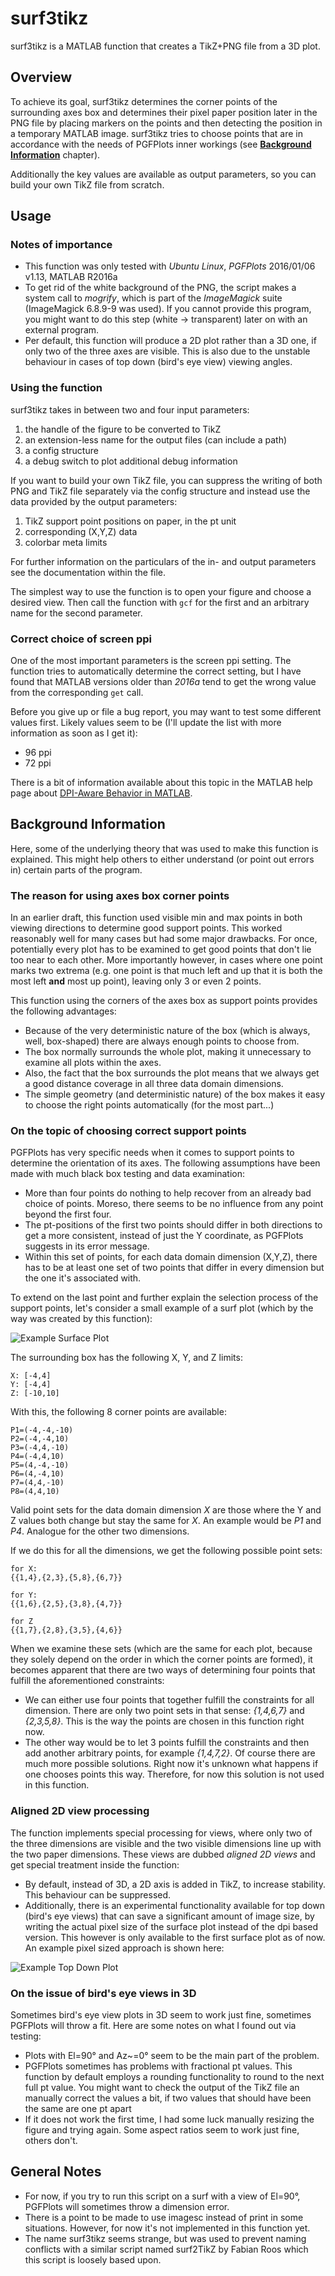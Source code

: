 # surf3tikz

surf3tikz is a MATLAB function that creates a TikZ+PNG file from a 3D plot.


## Overview

To achieve its goal, surf3tikz determines the corner points of the surrounding axes box and
determines their pixel paper position later in the PNG file by placing markers on the points and
then detecting the position in a temporary MATLAB image. surf3tikz tries to choose points that are
in accordance with the needs of PGFPlots inner workings (see **[Background
Information](#background-information)** chapter).

Additionally the key values are available as output parameters, so you can build your own TikZ file
from scratch.


## Usage

### Notes of importance

* This function was only tested with _Ubuntu Linux_, _PGFPlots_ 2016/01/06 v1.13, MATLAB R2016a
* To get rid of the white background of the PNG, the script makes a system call to _mogrify_, which is part
  of the _ImageMagick_ suite (ImageMagick 6.8.9-9 was used). If you cannot provide this program, you
  might want to do this step (white -> transparent) later on with an external program.
* Per default, this function will produce a 2D plot rather than a 3D one, if only two of the three axes
  are visible. This is also due to the unstable behaviour in cases of top down (bird's eye view)
  viewing angles.

### Using the function

surf3tikz takes in between two and four input parameters:

1. the handle of the figure to be converted to TikZ
2. an extension-less name for the output files (can include a path)
3. a config structure
4. a debug switch to plot additional debug information

If you want to build your own TikZ file, you can suppress the writing of both PNG and TikZ file
separately via the config structure and instead use the data provided by the output parameters:

1. TikZ support point positions on paper, in the pt unit
2. corresponding (X,Y,Z) data 
3. colorbar meta limits

For further information on the particulars of the in- and output parameters see the documentation
within the file.

The simplest way to use the function is to open your figure and choose a desired view. Then call the
function with `gcf` for the first and an arbitrary name for the second parameter.

### Correct choice of screen ppi

One of the most important parameters is the screen ppi setting. The function tries to automatically
determine the correct setting, but I have found that MATLAB versions older than _2016a_ tend to get
the wrong value from the corresponding `get` call.

Before you give up or file a bug report, you may want to test some different values first. Likely
values seem to be (I'll update the list with more information as soon as I get it):

* 96 ppi
* 72 ppi

There is a bit of information available about this topic in the MATLAB help page about
[DPI-Aware Behavior in MATLAB](http://de.mathworks.com/help/matlab/creating_guis/dpi-aware-behavior-in-matlab.html).


## Background Information

Here, some of the underlying theory that was used to make this function is explained. This might
help others to either understand (or point out errors in) certain parts of the program.

### The reason for using axes box corner points

In an earlier draft, this function used visible min and max points in both viewing directions to
determine good support points. This worked reasonably well for many cases but had some major
drawbacks. For once, potentially every plot has to be examined to get good points that don't lie
too near to each other. More importantly however, in cases where one point marks two extrema
(e.g. one point is that much left and up that it is both the most left **and** most up point),
leaving only 3 or even 2 points.

This function using the corners of the axes box as support points provides the following advantages:

* Because of the very deterministic nature of the box (which is always, well, box-shaped) there are
   always enough points to choose from.
* The box normally surrounds the whole plot, making it unnecessary to examine all plots within the
   axes.
* Also, the fact that the box surrounds the plot means that we always get a good distance coverage
  in all three data domain dimensions.
* The simple geometry (and deterministic nature) of the box makes it easy to choose the right
   points automatically (for the most part...)

### On the topic of choosing correct support points

PGFPlots has very specific needs when it comes to support points to determine the orientation of its
axes. The following assumptions have been made with much black box testing and data examination:

* More than four points do nothing to help recover from an already bad choice of points. Moreso,
  there seems to be no influence from any point beyond the first four.
* The pt-positions of the first two points should differ in both directions to get a more consistent,
  instead of just the Y coordinate, as PGFPlots suggests in its error message.
* Within this set of points, for each data domain dimension (X,Y,Z), there has to be at least one set
  of two points that differ in every dimension but the one it's associated with.

To extend on the last point and further explain the selection process of the support points, let's
consider a small example of a surf plot (which by the way was created by this function):

![Example Surface Plot](surf_example.png)

The surrounding box has the following X, Y, and Z limits:

```
X: [-4,4]
Y: [-4,4]
Z: [-10,10]
```

With this, the following 8 corner points are available:

```
P1=(-4,-4,-10)
P2=(-4,-4,10)
P3=(-4,4,-10)
P4=(-4,4,10)
P5=(4,-4,-10)
P6=(4,-4,10)
P7=(4,4,-10)
P8=(4,4,10)
```

Valid point sets for the data domain dimension _X_ are those where the Y and Z values both change but
stay the same for _X_. An example would be _P1_ and _P4_. Analogue for the other two dimensions.

If we do this for all the dimensions, we get the following possible point sets:

```
for X:
{{1,4},{2,3},{5,8},{6,7}}

for Y:
{{1,6},{2,5},{3,8},{4,7}}

for Z
{{1,7},{2,8},{3,5},{4,6}}
```

When we examine these sets (which are the same for each plot, because they solely depend on the
order in which the corner points are formed), it becomes apparent that there are two ways of
determining four points that fulfill the aforementioned constraints:

* We can either use four points that together fulfill the constraints for all dimension. There are
  only two point sets in that sense: _{1,4,6,7}_ and _{2,3,5,8}_. This is the way the points are
  chosen in this function right now.
* The other way would be to let 3 points fulfill the constraints and then add another arbitrary
  points, for example _{1,4,7,2}_. Of course there are much more possible solutions. Right now it's
  unknown what happens if one chooses points this way. Therefore, for now this solution is not used
  in this function.

### Aligned 2D view processing

The function implements special processing for views, where only two of the three dimensions are
visible and the two visible dimensions line up with the two paper dimensions. These views are dubbed
*aligned 2D views* and get special treatment inside the function:

* By default, instead of 3D, a 2D axis is added in TikZ, to increase stability. This behaviour can
  be suppressed.
* Additionally, there is an experimental functionality available for top down (bird's eye views)
  that can save a significant amount of image size, by writing the actual pixel size of the surface
  plot instead of the dpi based version. This however is only available to the first surface plot as
  of now. An example pixel sized approach is shown here:

![Example Top Down Plot](image_sc_plot.png)


### On the issue of bird's eye views in 3D

Sometimes bird's eye view plots in 3D seem to work just fine, sometimes PGFPlots will throw a fit. Here
are some notes on what I found out via testing:

* Plots with El=90° and Az~=0° seem to be the main part of the problem.
* PGFPlots sometimes has problems with fractional pt values. This function by default employs a
  rounding functionality to round to the next full pt value. You might want to check the output of
  the TikZ file an manually correct the values a bit, if two values that should have been the same
  are one pt apart
* If it does not work the first time, I had some luck manually resizing the figure and trying again.
  Some aspect ratios seem to work just fine, others don't.


## General Notes

* For now, if you try to run this script on a surf with a view of El=90°, PGFPlots will sometimes
  throw a dimension error.
* There is a point to be made to use imagesc instead of print in some situations. However, for now
  it's not implemented in this function yet.
* The name surf3tikz seems strange, but was used to prevent naming conflicts with a similar script
  named surf2TikZ by Fabian Roos which this script is loosely based upon.
